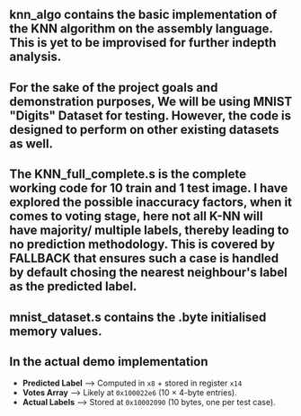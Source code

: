 ## knn_algo contains the basic implementation of the KNN algorithm on the assembly language. This is yet to be improvised for further indepth analysis.

## For the sake of the project goals and demonstration purposes, We will be using MNIST "Digits" Dataset for testing. However, the code is designed to perform on other existing datasets as well.


## The KNN_full_complete.s is the complete working code for 10 train and 1 test image. I have explored the possible inaccuracy factors, when it comes to voting stage, here not all K-NN will have majority/ multiple labels, thereby leading to no prediction methodology. This is covered by FALLBACK that ensures such a case is handled by default chosing the nearest neighbour's label as the predicted label.

## mnist_dataset.s contains the .byte initialised memory values.

## In the actual demo implementation
- **Predicted Label** -->  Computed in `x8` + stored in register `x14`
- **Votes Array** --> Likely at `0x100022e6` (10 × 4-byte entries).
- **Actual Labels** --> Stored at `0x10002090` (10 bytes, one per test case).


